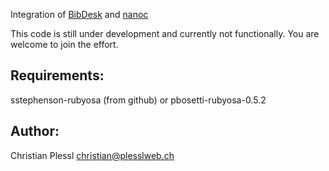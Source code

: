 Integration of [BibDesk](http://bibdesk.sourceforge.net/) and [nanoc](http://nanoc.stoneship.org/)

This code is still under development and currently not functionally. You are welcome to join the effort.


Requirements:
-------------

sstephenson-rubyosa (from github)
or pbosetti-rubyosa-0.5.2

Author:
-------
Christian Plessl <christian@plesslweb.ch>